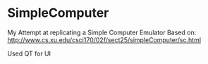# SimpleComputer

My Attempt at replicating a Simple Computer Emulator
Based on: http://www.cs.xu.edu/csci170/02f/sect25/simpleComputer/sc.html

Used QT for UI
